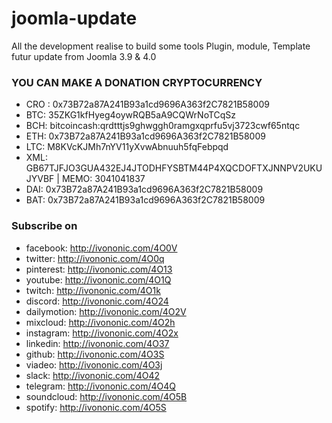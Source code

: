 # joomla-update
All the development realise to build some tools Plugin, module, Template futur update from Joomla 3.9 &amp; 4.0



### YOU CAN MAKE A DONATION CRYPTOCURRENCY

+ CRO : 0x73B72a87A241B93a1cd9696A363f2C7821B58009
+ BTC: 35ZKG1kfHyeg4oywRQB5aA9CQWrNoTCqSz
+ BCH: bitcoincash:qrdtttjs9ghwggh0ramgxqprfu5vj3723cwf65ntqc
+ ETH: 0x73B72a87A241B93a1cd9696A363f2C7821B58009 
+ LTC: M8KVcKJMh7nYV11yXvwAbnuuh5fqFebpqd
+ XML: GB67TJFJO3GUA432EJ4JTODHFYSBTM44P4XQCDOFTXJNNPV2UKUJYVBF | MEMO: 3041041837
+ DAI: 0x73B72a87A241B93a1cd9696A363f2C7821B58009
+ BAT: 0x73B72a87A241B93a1cd9696A363f2C7821B58009

### Subscribe on

+ facebook: http://ivononic.com/4O0V
+ twitter: http://ivononic.com/4O0q
+ pinterest: http://ivononic.com/4O13
+ youtube: http://ivononic.com/4O1Q
+ twitch: http://ivononic.com/4O1k
+ discord: http://ivononic.com/4O24
+ dailymotion: http://ivononic.com/4O2V
+ mixcloud: http://ivononic.com/4O2h
+ instagram: http://ivononic.com/4O2x
+ linkedin: http://ivononic.com/4O37
+ github: http://ivononic.com/4O3S
+ viadeo: http://ivononic.com/4O3j
+ slack: http://ivononic.com/4O42
+ telegram: http://ivononic.com/4O4Q
+ soundcloud: http://ivononic.com/4O5B
+ spotify: http://ivononic.com/4O5S



